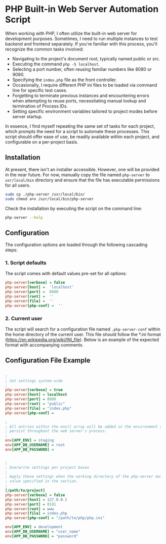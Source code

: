 # PHP Built-in Web Server Automation Script

When working with PHP, I often utilize the built-in web server for development purposes. Sometimes, I need to run multiple instances to test backend and frontend separately. If you're familiar with this process, you'll recognize the common tasks involved:

* Navigating to the project's document root, typically named public or src.
* Executing the command `php -S localhost`.
* Selecting a port number, often reusing familiar numbers like 8080 or 9090.
* Specifying the `index.php` file as the front controller.
* Occasionally, I require different PHP ini files to be loaded via command line for specific test cases.
* Forgetting to terminate previous instances and encountering errors when attempting to reuse ports, necessitating manual lookup and termination of Process IDs. 
* Setting specific environment variables tailored to project modes before server startup.

In essence, I find myself repeating the same set of tasks for each project, which prompts the need for a script to automate these processes. This script should offer ease of use, be readily available within each project, and configurable on a per-project basis.


## Installation

At present, there isn't an installer accessible. However, one will be provided in the near future. For now, manually copy the file named `php-server` to `usr/local/bin` directory and ensure that the file has executable permissions for all users.

```bash
sudo cp ./php-server /usr/local/bin/
sudo chmod a+x /usr/local/bin/php-server 
```

Check the installation by executing the script on the command line:

```bash
php-server --help
```


## Configuration

The configuration options are loaded through the following cascading steps:

### 1. Script defaults
The script comes with default values pre-set for all options:
```ini
php-server[verbose] = false
php-server[host] =  'localhost'
php-server[port] =  8080
php-server[root] =  ''
php-server[file] =  ''
php-server[php-conf] =  ''
```

### 2. Current user
The script will search for a configuration file named `.php-server-conf` within the home directory of the current user. This file should follow the *.ini format (https://en.wikipedia.org/wiki/INI_file). Below is an example of the expected format with accompanying comments.
 

## Configuration File Example

```ini

;
; Set settings system wide
;
php-server[verbose] = true
php-server[host] = localhost
php-server[port] = 8080
php-server[root] = "public"
php-server[file] = "index.php"
php-server[php-conf] =

; 
; All entries within the env[] array will be added in the environment and will 
; persist throughout the web server's process.
;
env[APP_ENV] = staging
env[APP_DB_USERNAME] = root
env[APP_DB_PASSWORD] =


;  
; Overwrite settings per project bases
;
; Apply these settings when the working directory of the php-server matches the 
; value specified in the section.
;
[/path/to/project]
php-server[verbose] = false
php-server[host] = 127.0.0.1
php-server[port] = 8181
php-server[root] = www
php-server[file] = index.php
php-server[php-conf] = "/path/to/php/php.ini"

env[APP_ENV] = development
env[APP_DB_USERNAME] = "user_name"
env[APP_DB_PASSWORD] = "password"
 
```
